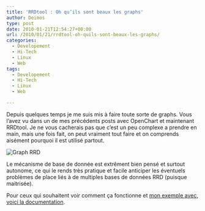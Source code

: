 ```yaml
---
title: 'RRDtool : Oh qu’ils sont beaux les graphs'
author: Deimos
type: post
date: 2010-01-21T12:54:27+00:00
url: /2010/01/21/rrdtool-oh-quils-sont-beaux-les-graphs/
categories:
  - Developement
  - Hi-Tech
  - Linux
  - Web
tags:
  - Developement
  - Hi-Tech
  - Linux
  - Web

---
```


Depuis quelques temps je me suis mis à faire toute sorte de graphs. Vous l’avez vu dans un de mes précédents posts avec OpenChart et maintenant RRDtool. Je ne vous cacherais pas que c’est un peu complexe a prendre en main, mais une fois fait, on peut vraiment tout faire et on comprends aisément pourquoi il est utilisé partout.

![Graph RRD][1]

Le mécanisme de base de donnée est extrêment bien pensé et surtout autonome, ce qui le rends très pratique et facile anticiper les éventuels problèmes de place liés à de multiples bases de données RRD (puisque maitrisée).

Pour ceux qui souhaitent voir comment ça fonctionne et [mon exemple avec, voici la documentation][2].

 [1]: http://wiki.deimos.fr/images/f/fc/Rrd_week.png
 [2]: http://wiki.deimos.fr/RRDtool_:_cr%C3%A9er_ses_propre_graphiques_avec_RRDtool
